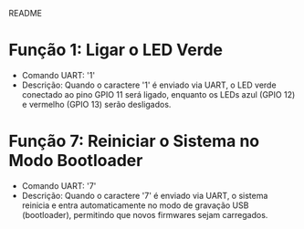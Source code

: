 README
# Função 1: Ligar o LED Verde
- Comando UART: '1'
- Descrição: 
  Quando o caractere '1' é enviado via UART, o LED verde conectado ao pino GPIO 11 será ligado, enquanto os LEDs azul (GPIO 12) e vermelho (GPIO 13) serão desligados.

# Função 7: Reiniciar o Sistema no Modo Bootloader
- Comando UART: '7'
- Descrição:
  Quando o caractere '7' é enviado via UART, o sistema reinicia e entra automaticamente no modo de gravação USB (bootloader), permitindo que novos firmwares sejam carregados.
